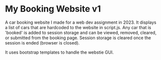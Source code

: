 # My Booking Website v1
 A car booking website I made for a web dev assignment in 2023. It displays a list of cars that are hardcoded to the website in script.js. 
 Any car that is 'booked' is added to session storage and can be viewed, removed, cleared, or submitted from the booking page. Session storage is cleared once the session is ended (browser is closed).
 
 It uses bootstrap templates to handle the webstie GUI.
 
 
 
